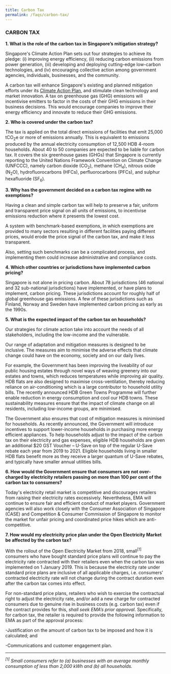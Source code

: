```yaml
---
title: Carbon Tax
permalink: /faqs/carbon-tax/
---
```


### CARBON TAX

**1. What is the role of the carbon tax in Singapore’s mitigation strategy?**

Singapore's Climate Action Plan sets out four strategies to achieve its pledge: (i) improving energy efficiency, (ii) reducing carbon emissions from power generation, (iii) developing and deploying cutting-edge low-carbon technologies, and (iv) encouraging collective action among government agencies, individuals, businesses, and the community.

A carbon tax will enhance Singapore's existing and planned mitigation efforts under its [<a href="/docs/default-source/publications/take-action-today-for-a-carbon-efficient-singapore.pdf" target="_blank">Climate Action Plan</a>](/docs/default-source/publications/take-action-today-for-a-carbon-efficient-singapore.pdf), and stimulate clean technology and market innovation. A tax on greenhouse gas (GHG) emissions will incentivise emitters to factor in the costs of their GHG emissions in their business decisions. This would encourage companies to improve their energy efficiency and innovate to reduce their GHG emissions.

**2. Who is covered under the carbon tax?**

The tax is applied on the total direct emissions of facilities that emit 25,000 tCO<sub>2</sub>e or more of emissions annually. This is equivalent to emissions produced by the annual electricity consumption of 12,500 HDB 4-room households. About 40 to 50 companies are expected to be liable for carbon tax. It covers the six greenhouse gases (GHGs) that Singapore is currently reporting to the United Nations Framework Convention on Climate Change (UNFCCC), namely carbon dioxide (CO<sub>2</sub>), methane (CH<sub>4</sub>), nitrous oxide (N<sub>2</sub>O), hydrofluorocarbons (HFCs), perfluorocarbons (PFCs), and sulphur hexafluoride (SF<sub>6</sub>).

**3. Why has the government decided on a carbon tax regime with no exemptions?**

Having a clean and simple carbon tax will help to preserve a fair, uniform and transparent price signal on all units of emissions, to incentivise emissions reduction where it presents the lowest cost.

A system with benchmark-based exemptions, in which exemptions are provided to many sectors resulting in different facilities paying different prices, would erode the price signal of the carbon tax, and make it less transparent.

Also, setting such benchmarks can be a complicated process, and implementing them could increase administrative and compliance costs.

**4. Which other countries or jurisdictions have implemented carbon pricing?**

Singapore is not alone in pricing carbon. About 78 jurisdictions (46 national and 32 sub-national jurisdictions) have implemented, or have plans to implement, carbon pricing. These jurisdictions account for roughly half of global greenhouse gas emissions. A few of these jurisdictions such as Finland, Norway and Sweden have implemented carbon pricing as early as the 1990s.

**5. What is the expected impact of the carbon tax on households?**

Our strategies for climate action take into account the needs of all stakeholders, including the low-income and the vulnerable.

Our range of adaptation and mitigation measures is designed to be inclusive. The measures aim to minimise the adverse effects that climate change could have on the economy, society and on our daily lives.

For example, the Government has been improving the liveability of our public housing estates through novel ways of weaving greenery into our estates and towns, which reduces temperatures while improving air quality. HDB flats are also designed to maximise cross-ventilation, thereby reducing reliance on air-conditioning which is a large contributor to household utility bills. The recently announced HDB Green Towns Programme will further enable reduction in energy consumption and cool our HDB towns. These sustainability measures ensure that the impact of climate change on all residents, including low-income groups, are minimised.

The Government also ensures that cost of mitigation measures is minimised for households. As recently announced, the Government will introduce incentives to support lower-income households in purchasing more energy efficient appliances. To help households adjust to the impact of the carbon tax on their electricity and gas expenses, eligible HDB households are given an additional $20 GST Voucher – U-Save on top of the regular U-Save rebate each year from 2019 to 2021. Eligible households living in smaller HDB flats benefit more as they receive a larger quantum of U-Save rebates, and typically have smaller annual utilities bills.

**6. How would the Government ensure that consumers are not over-charged by electricity retailers passing on more than 100 per cent of the carbon tax to consumers?**

Today's electricity retail market is competitive and discourages retailers from raising their electricity rates excessively. Nevertheless, EMA will continue to ensure fair and efficient conduct of market players. Government agencies will also work closely with the Consumer Association of Singapore (CASE) and Competition & Consumer Commission of Singapore to monitor the market for unfair pricing and coordinated price hikes which are anti-competitive.

**7. How would my electricity price plan under the Open Electricity Market be affected by the carbon tax?**

With the rollout of the Open Electricity Market from 2018, small<sup>[1]</sup> consumers who have bought standard price plans will continue to pay the electricity rate contracted with their retailers even when the carbon tax was implemented on 1 January 2019. This is because the electricity rate under standard price plans are inclusive of all applicable charges, i.e. consumers’ contracted electricity rate will not change during the contract duration even after the carbon tax comes into effect.

For non-standard price plans, retailers who wish to exercise the contractual right to adjust the electricity rate, and/or add a new charge for contracted consumers due to genuine rise in business costs (e.g. carbon tax) even if the contract provides for this, *shall seek EMA’s prior approval*. Specifically, for carbon tax, the retailer is required to provide the following information to EMA as part of the approval process:

-Justification on the amount of carbon tax to be imposed and how it is calculated; and

-Communications and customer engagement plan.

___

*<sup>[1]</sup> Small consumers refer to (a) businesses with an average monthly consumption of less than 2,000 kWh and (b) all households.*
